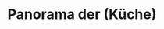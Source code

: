 ---
layout: panorama
parent: '/projects/private/mantra'
image: 'http://hub.acherno.com/svn/mantra/Site/Panorami/Matyu_Obelya_Kuhnq_Panorama.jpg'
title: 'Panorama der (Küche)'
sitemap: false
---